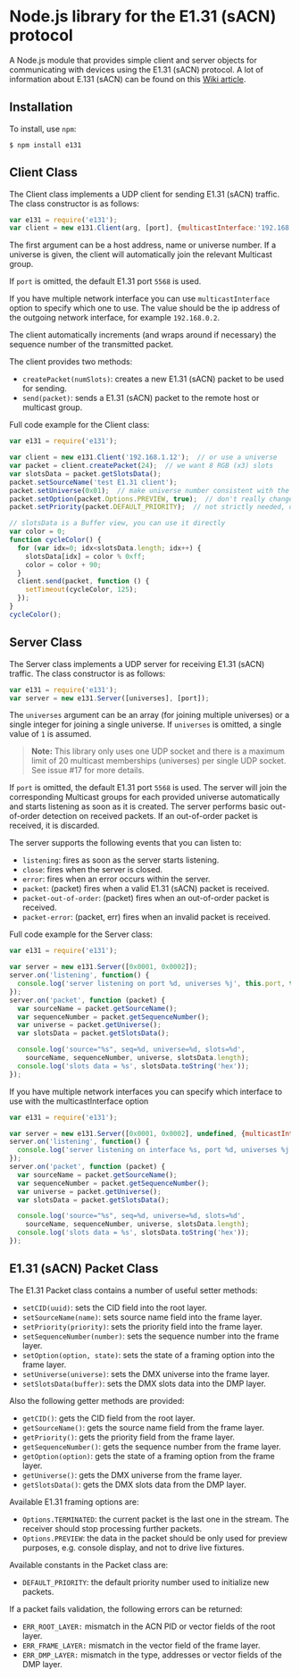 # Node.js library for the E1.31 (sACN) protocol

A Node.js module that provides simple client and server objects for communicating with devices using the E1.31 (sACN) protocol. A lot of information about E.131 (sACN) can be found on this [Wiki article](http://www.doityourselfchristmas.com/wiki/index.php?title=E1.31_(Streaming-ACN)_Protocol).

## Installation

To install, use `npm`:

    $ npm install e131

## Client Class

The Client class implements a UDP client for sending E1.31 (sACN) traffic. The class constructor is as follows:

```javascript
var e131 = require('e131');
var client = new e131.Client(arg, [port], {multicastInterface:'192.168.0.2'});
```

The first argument can be a host address, name or universe number. If a universe is given, the client will automatically join the relevant Multicast group.

If `port` is omitted, the default E1.31 port `5568` is used.

If you have multiple network interface you can use `multicastInterface` option to specify which one to use. The value should be the ip address of the outgoing network interface, for example `192.168.0.2`.

The client automatically increments (and wraps around if necessary) the sequence number of the transmitted packet.

The client provides two methods:

* `createPacket(numSlots)`: creates a new E1.31 (sACN) packet to be used for sending.
* `send(packet)`: sends a E1.31 (sACN) packet to the remote host or multicast group.

Full code example for the Client class:

```javascript
var e131 = require('e131');

var client = new e131.Client('192.168.1.12');  // or use a universe
var packet = client.createPacket(24);  // we want 8 RGB (x3) slots
var slotsData = packet.getSlotsData();
packet.setSourceName('test E1.31 client');
packet.setUniverse(0x01);  // make universe number consistent with the client
packet.setOption(packet.Options.PREVIEW, true);  // don't really change any fixture
packet.setPriority(packet.DEFAULT_PRIORITY);  // not strictly needed, done automatically

// slotsData is a Buffer view, you can use it directly
var color = 0;
function cycleColor() {
  for (var idx=0; idx<slotsData.length; idx++) {
    slotsData[idx] = color % 0xff;
    color = color + 90;
  }
  client.send(packet, function () {
    setTimeout(cycleColor, 125);
  });
}
cycleColor();
```

## Server Class

The Server class implements a UDP server for receiving E1.31 (sACN) traffic. The class constructor is as follows:

```javascript
var e131 = require('e131');
var server = new e131.Server([universes], [port]);
```

The `universes` argument can be an array (for joining multiple universes) or a single integer for joining a single universe. If `universes` is omitted, a single value of `1` is assumed.

> **Note:** This library only uses one UDP socket and there is a maximum limit of 20 multicast memberships (universes) per single UDP socket. See issue #17 for more details.

If `port` is omitted, the default E1.31 port `5568` is used.
The server will join the corresponding Multicast groups for each provided universe automatically and starts listening as soon as it is created.
The server performs basic out-of-order detection on received packets. If an out-of-order packet is received, it is discarded.

The server supports the following events that you can listen to:

* `listening`: fires as soon as the server starts listening.
* `close`: fires when the server is closed.
* `error`: fires when an error occurs within the server.
* `packet`: (packet) fires when a valid E1.31 (sACN) packet is received.
* `packet-out-of-order`: (packet) fires when an out-of-order packet is received.
* `packet-error`: (packet, err) fires when an invalid packet is received.

Full code example for the Server class:

```javascript
var e131 = require('e131');

var server = new e131.Server([0x0001, 0x0002]);
server.on('listening', function() {
  console.log('server listening on port %d, universes %j', this.port, this.universes);
});
server.on('packet', function (packet) {
  var sourceName = packet.getSourceName();
  var sequenceNumber = packet.getSequenceNumber();
  var universe = packet.getUniverse();
  var slotsData = packet.getSlotsData();

  console.log('source="%s", seq=%d, universe=%d, slots=%d',
    sourceName, sequenceNumber, universe, slotsData.length);
  console.log('slots data = %s', slotsData.toString('hex'));
});
```

If you have multiple network interfaces you can specify which interface to use with the multicastInterface option
```javascript
var e131 = require('e131');

var server = new e131.Server([0x0001, 0x0002], undefined, {multicastInterface:'192.168.0.2'});
server.on('listening', function() {
  console.log('server listening on interface %s, port %d, universes %j', this.multicastInterface, this.port, this.universes);
});
server.on('packet', function (packet) {
  var sourceName = packet.getSourceName();
  var sequenceNumber = packet.getSequenceNumber();
  var universe = packet.getUniverse();
  var slotsData = packet.getSlotsData();

  console.log('source="%s", seq=%d, universe=%d, slots=%d',
    sourceName, sequenceNumber, universe, slotsData.length);
  console.log('slots data = %s', slotsData.toString('hex'));
});
```

## E1.31 (sACN) Packet Class

The E1.31 Packet class contains a number of useful setter methods:

* `setCID(uuid)`: sets the CID field into the root layer.
* `setSourceName(name)`: sets source name field into the frame layer.
* `setPriority(priority)`: sets the priority field into the frame layer.
* `setSequenceNumber(number)`: sets the sequence number into the frame layer.
* `setOption(option, state)`: sets the state of a framing option into the frame layer.
* `setUniverse(universe)`: sets the DMX universe into the frame layer.
* `setSlotsData(buffer)`: sets the DMX slots data into the DMP layer.

Also the following getter methods are provided:

* `getCID()`: gets the CID field from the root layer.
* `getSourceName()`: gets the source name field from the frame layer.
* `getPriority()`: gets the priority field from the frame layer.
* `getSequenceNumber()`: gets the sequence number from the frame layer.
* `getOption(option)`: gets the state of a framing option from the frame layer.
* `getUniverse()`: gets the DMX universe from the frame layer.
* `getSlotsData()`: gets the DMX slots data from the DMP layer.

Available E1.31 framing options are:

* `Options.TERMINATED`: the current packet is the last one in the stream. The receiver should stop processing further packets.
* `Options.PREVIEW`: the data in the packet should be only used for preview purposes, e.g. console display, and not to drive live fixtures.

Available constants in the Packet class are:

* `DEFAULT_PRIORITY`: the default priority number used to initialize new packets.

If a packet fails validation, the following errors can be returned:

* `ERR_ROOT_LAYER:` mismatch in the ACN PID or vector fields of the root layer.
* `ERR_FRAME_LAYER:` mismatch in the vector field of the frame layer.
* `ERR_DMP_LAYER:` mismatch in the type, addresses or vector fields of the DMP layer.
